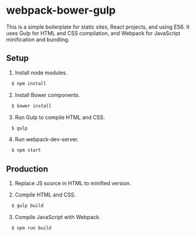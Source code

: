# webpack-bower-gulp

This is a simple boilerplate for static sites, React projects, and using ES6.  It uses Gulp for HTML and CSS compilation, and Webpack for JavaScript minification and bundling.

## Setup

1. Install node modules.
  ```js
    $ npm install
  ```
  
2. Install Bower components.
  ```js
    $ bower install
  ```
  
3. Run Gulp to compile HTML and CSS.
  ```js
    $ gulp
  ```
  
4. Run webpack-dev-server.
  ```js
    $ npm start
  ```

## Production

1. Replace JS source in HTML to minified version.

2. Compile HTML and CSS.
  ```js
    $ gulp build
  ```

3. Compile JavaScript with Webpack.
  ```js
    $ npm run build
  ```
